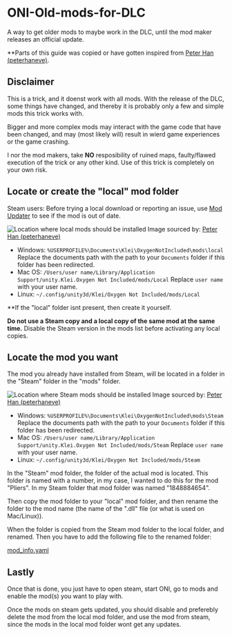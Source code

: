 # ONI-Old-mods-for-DLC
A way to get older mods to maybe work in the DLC, until the mod maker releases an official update.

**Parts of this guide was copied or have gotten inspired from [Peter Han (peterhaneve)](https://github.com/peterhaneve/ONIMods/blob/main/README.md).


## Disclaimer
This is a trick, and it doenst work with all mods. With the release of the DLC, some things have changed, and thereby it is probably only a few and simple mods this trick works with.

Bigger and more complex mods may interact with the game code that have been changed, and may (most likely will) result in wierd game experiences or the game crashing.

I nor the mod makers, take **NO** resposibility of ruined maps, faulty/flawed execution of the trick or any other kind. Use of this trick is completely on your own risk.


## Locate or create the "local" mod folder

Steam users: Before trying a local download or reporting an issue, use [Mod Updater](https://steamcommunity.com/sharedfiles/filedetails/?id=2018291283) to see if the mod is out of date.

![Location where local mods should be installed](https://github.com/peterhaneve/ONIMods/blob/main/Docs/localmods.png)
Image sourced by: [Peter Han (peterhaneve)](https://github.com/peterhaneve/ONIMods/blob/main/README.md)

* Windows: `%USERPROFILE%\Documents\Klei\OxygenNotIncluded\mods\local`
  Replace the documents path with the path to your `Documents` folder if this folder has been redirected.
* Mac OS: `/Users/user name/Library/Application Support/unity.Klei.Oxygen Not Included/mods/Local`
  Replace `user name` with your user name.
* Linux: `~/.config/unity3d/Klei/Oxygen Not Included/mods/Local`

**If the "local" folder isnt present, then create it yourself.

**Do not use a Steam copy and a local copy of the same mod at the same time.** Disable the Steam version in the mods list before activating any local copies.


## Locate the mod you want

The mod you already have installed from Steam, will be located in a folder in the "Steam" folder in the "mods" folder.

![Location where Steam mods should be installed](https://github.com/peterhaneve/ONIMods/blob/main/Docs/steammodsfolder.png)
Image sourced by: [Peter Han (peterhaneve)](https://github.com/peterhaneve/ONIMods/blob/main/README.md)

* Windows: `%USERPROFILE%\Documents\Klei\OxygenNotIncluded\mods\Steam`
  Replace the documents path with the path to your `Documents` folder if this folder has been redirected.
* Mac OS: `/Users/user name/Library/Application Support/unity.Klei.Oxygen Not Included/mods/Steam`
  Replace `user name` with your user name.
* Linux: `~/.config/unity3d/Klei/Oxygen Not Included/mods/Steam`

In the "Steam" mod folder, the folder of the actual mod is located. This folder is named with a number, in my case, I wanted to do this for the mod "Pliers". In my Steam folder that mod folder was named "1848884654".


Then copy the mod folder to your "local" mod folder, and then rename the folder to the mod name (the name of the ".dll" file (or what is used on Mac/Linux)).


When the folder is copied from the Steam mod folder to the local folder, and renamed. Then you have to add the following file to the renamed folder:

[mod_info.yaml](mod_info.yaml)



## Lastly
Once that is done, you just have to open steam, start ONI, go to mods and enable the mod(s) you want to play with.

Once the mods on steam gets updated, you should disable and preferebly delete the mod from the local mod folder, and use the mod from steam, since the mods in the local mod folder wont get any updates.
